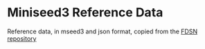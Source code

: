 
# Miniseed3 Reference Data

Reference data, in mseed3 and json format, copied from the
[FDSN repository](https://github.com/FDSN/miniSEED3/tree/main/reference-data)
